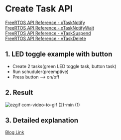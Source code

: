 # Create Task API #
[FreeRTOS API Reference - xTaskNotify](https://www.freertos.org/xTaskNotify.html)<br>
[FreeRTOS API Reference - xTaskNotifyWait](https://www.freertos.org/xTaskNotifyWait.html)
<br>
[FreeRTOS API Reference - vTaskSuspend](https://www.freertos.org/a00130.html)
<br>
[FreeRTOS API Reference - vTaskDelete](https://www.freertos.org/a00126.html)

## 1. LED toggle example with button
- Create 2 tasks(green LED toggle task, button task)
- Run schuduler(preemptive)
- Press button --> on/off

## 2. Result

![ezgif com-video-to-gif (2)-min (1)](https://github.com/fish9903/FreeRTOS-STM32G4/assets/68493358/c4cd8c36-6834-441b-8a57-9c698eb417aa)

## 3. Detailed explanation
[Blog Link](https://fish9903.tistory.com/entry/FreeRTOS-%EB%93%A4%EC%97%AC%EB%8B%A4%EB%B3%B4%EA%B8%B06)
